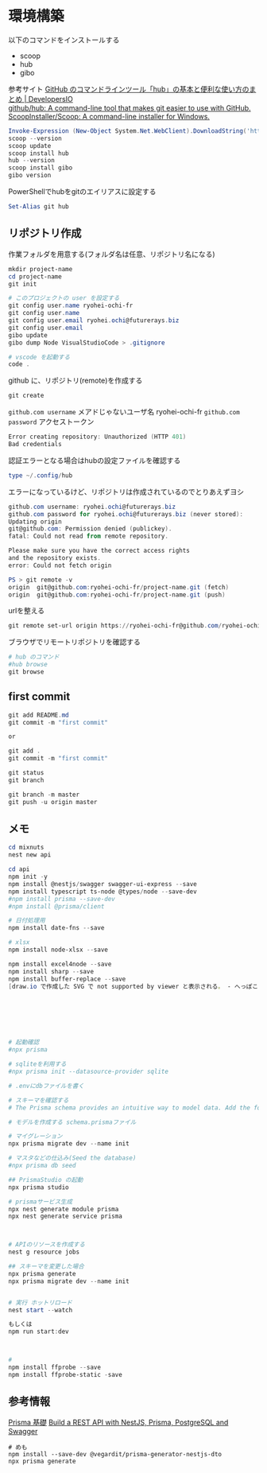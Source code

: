 # 環境構築

以下のコマンドをインストールする

- scoop
- hub
- gibo

参考サイト
[GitHub のコマンドラインツール「hub」の基本と便利な使い方のまとめ | DevelopersIO](https://dev.classmethod.jp/articles/hub/)  
[github/hub: A command-line tool that makes git easier to use with GitHub.](https://github.com/github/hub)  
[ScoopInstaller/Scoop: A command-line installer for Windows.](https://github.com/ScoopInstaller/Scoop)  

```powershell
Invoke-Expression (New-Object System.Net.WebClient).DownloadString('https://get.scoop.sh')
scoop --version
scoop update
scoop install hub
hub --version
scoop install gibo
gibo version
```

PowerShellでhubをgitのエイリアスに設定する

```powershell
Set-Alias git hub
```

## リポジトリ作成

作業フォルダを用意する(フォルダ名は任意、リポジトリ名になる)

```powershell
mkdir project-name
cd project-name
git init

# このプロジェクトの user を設定する
git config user.name ryohei-ochi-fr
git config user.name
git config user.email ryohei.ochi@futurerays.biz
git config user.email
gibo update
gibo dump Node VisualStudioCode > .gitignore

# vscode を起動する
code .
```

github に、リポジトリ(remote)を作成する

```powershell
git create
```

`github.com username` メアドじゃないユーザ名 ryohei-ochi-fr
`github.com password` アクセストークン

```powershell
Error creating repository: Unauthorized (HTTP 401)
Bad credentials
```

認証エラーとなる場合はhubの設定ファイルを確認する

```powershell
type ~/.config/hub
```

エラーになっているけど、リポジトリは作成されているのでとりあえずヨシ

```powershell
github.com username: ryohei.ochi@futurerays.biz
github.com password for ryohei.ochi@futurerays.biz (never stored): 
Updating origin
git@github.com: Permission denied (publickey).
fatal: Could not read from remote repository.

Please make sure you have the correct access rights
and the repository exists.
error: Could not fetch origin
```

```powershell
PS > git remote -v
origin  git@github.com:ryohei-ochi-fr/project-name.git (fetch)
origin  git@github.com:ryohei-ochi-fr/project-name.git (push)
```

urlを整える

```powershell
git remote set-url origin https://ryohei-ochi-fr@github.com/ryohei-ochi-fr/project-name.git
```

ブラウザでリモートリポジトリを確認する

```powershell
# hub のコマンド
#hub browse
git browse
```

## first commit

```powershell
git add README.md
git commit -m "first commit"

or

git add .
git commit -m "first commit"

git status
git branch

git branch -m master
git push -u origin master
```

## メモ

```powershell
cd mixnuts
nest new api

cd api
npm init -y
npm install @nestjs/swagger swagger-ui-express --save
npm install typescript ts-node @types/node --save-dev
#npm install prisma --save-dev
#npm install @prisma/client

# 日付処理用
npm install date-fns --save

# xlsx
npm install node-xlsx --save

npm install excel4node --save
npm install sharp --save
npm install buffer-replace --save
[draw.io で作成した SVG で not supported by viewer と表示される。 - へっぽこプログラマーの備忘録](https://kuttsun.blogspot.com/2018/01/drawio-svg-not-supported-by-viewer.html)







# 起動確認
#npx prisma

# sqliteを利用する
#npx prisma init --datasource-provider sqlite

# .envにdbファイルを書く

# スキーマを確認する
# The Prisma schema provides an intuitive way to model data. Add the following models to your schema.prisma file:

# モデルを作成する schema.prismaファイル

# マイグレーション
npx prisma migrate dev --name init

# マスタなどの仕込み(Seed the database)
#npx prisma db seed

## PrismaStudio の起動
npx prisma studio

# prismaサービス生成
npx nest generate module prisma
npx nest generate service prisma



# APIのリソースを作成する
nest g resource jobs

## スキーマを変更した場合
npx prisma generate
npx prisma migrate dev --name init


# 実行 ホットリロード
nest start --watch

もしくは
npm run start:dev



# 
npm install ffprobe --save
npm install ffprobe-static -save

```

## 参考情報

[Prisma 基礎](https://zenn.dev/smish0000/articles/f1a6f463417b65)
[Build a REST API with NestJS, Prisma, PostgreSQL and Swagger](https://www.prisma.io/blog/nestjs-prisma-rest-api-7D056s1BmOL0)

```text
# めも
npm install --save-dev @vegardit/prisma-generator-nestjs-dto
npx prisma generate
```
